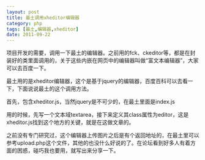 ```yaml
---
layout: post
title: 最土调用xheditor编辑器
category: php
tags: [最土,编辑器,xheditor]
date: 2011-09-22
---
```

<p>项目开发的需要，调用一下最土的编辑器。之前用的fck、ckeditor等，都是在封装好的类里面调用的，关于这些内嵌在网页中的编辑器叫做&ldquo;富文本编辑器&rdquo;，大家可以去百度一下。</p>
<p>最土用的是xheditor编辑器，这个是基于jquery的编辑器，百度百科可以去看一下，下面说说最土的这个调用方法。</p>
<p>首先，包含xheditor.js，当然jquery是不可少的，在最土里面是index.js</p>
<p>用的时候，先写一个文本域textarea，接下来定义其class属性为editor，这是xheditor.js找到这个地方的关键，就是在这做文章的。</p>
<p>之前没有专门研究过，这个编辑器上传图片之后是有个返回地址的，在最土里可以参考upload.php这个文件，其他的也没什么好说的了。在论坛看到好多人有着方面的困惑，碰巧我也要用，就写出来分享一下。</p>
<p>&nbsp;</p>
